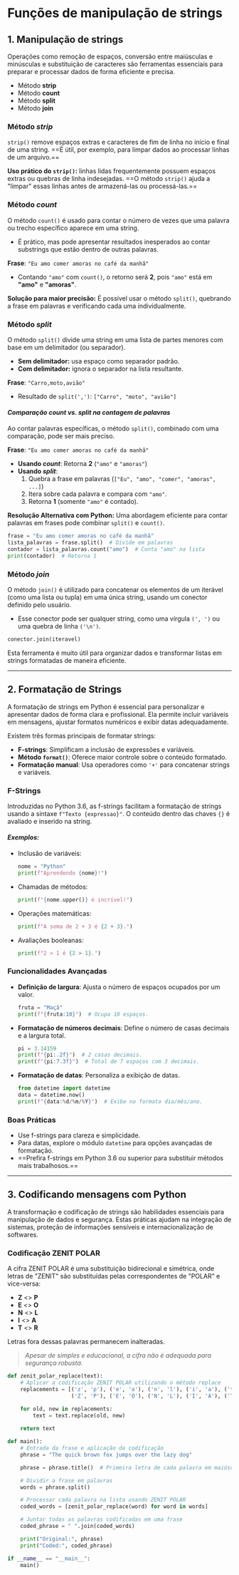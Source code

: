 # **Funções de manipulação de strings**

## 1. Manipulação de strings

Operações como remoção de espaços, conversão entre maiúsculas e minúsculas e substituição de caracteres são ferramentas essenciais para preparar e processar dados de forma eficiente e precisa.

- Método **strip**
- Método **count**
- Método **split**
- Método **join**

### Método *strip*

`strip()` remove espaços extras e caracteres de fim de linha no início e final de uma string. ==É útil, por exemplo, para limpar dados ao processar linhas de um arquivo.==  

**Uso prático do `strip()`:** linhas lidas frequentemente possuem espaços extras ou quebras de linha indesejadas. ==O método `strip()` ajuda a "limpar" essas linhas antes de armazená-las ou processá-las.==

### Método *count*

O método `count()` é usado para contar o número de vezes que uma palavra ou trecho específico aparece em uma string.

- É prático, mas pode apresentar resultados inesperados ao contar substrings que estão dentro de outras palavras.

**Frase**: `"Eu amo comer amoras no café da manhã"`

- Contando `"amo"` com `count()`, o retorno será **2**, pois `"amo"` está em **"amo"** e **"amoras"**.

**Solução para maior precisão:** É possível usar o método `split()`, quebrando a frase em palavras e verificando cada uma individualmente.

### Método *split*

O método `split()` divide uma string em uma lista de partes menores com base em um delimitador (ou separador).  

- **Sem delimitador:** usa espaço como separador padrão.
- **Com delimitador:** ignora o separador na lista resultante.

**Frase**: `"Carro,moto,avião"`

- Resultado de `split(',')`: `["Carro", "moto", "avião"]`

#### *Comparação count vs. split na contagem de palavras*

Ao contar palavras específicas, o método `split()`, combinado com uma comparação, pode ser mais preciso.

**Frase**: `"Eu amo comer amoras no café da manhã"`

- **Usando *count***: Retorna **2** (`"amo"` e `"amoras"`)
- **Usando *split***:
	1. Quebra a frase em palavras (`["Eu", "amo", "comer", "amoras", ...]`)
	2. Itera sobre cada palavra e compara com `"amo"`.
	3. Retorna **1** (somente `"amo"` é contado).

**Resolução Alternativa com Python:** Uma abordagem eficiente para contar palavras em frases pode combinar `split()` e `count()`.

```python
frase = "Eu amo comer amoras no café da manhã"
lista_palavras = frase.split()  # Divide em palavras
contador = lista_palavras.count("amo")  # Conta "amo" na lista
print(contador)  # Retorna 1
```

### Método *join*

O método `join()` é utilizado para concatenar os elementos de um iterável (como uma lista ou tupla) em uma única string, usando um conector definido pelo usuário.

- Esse conector pode ser qualquer string, como uma vírgula `(', ')` ou uma quebra de linha `('\n')`.

```python
conector.join(iteravel)
```

Esta ferramenta é muito útil para organizar dados e transformar listas em strings formatadas de maneira eficiente.

---
## 2. Formatação de Strings

A formatação de strings em Python é essencial para personalizar e apresentar dados de forma clara e profissional. Ela permite incluir variáveis em mensagens, ajustar formatos numéricos e exibir datas adequadamente.

Existem três formas principais de formatar strings:

- **F-strings**: Simplificam a inclusão de expressões e variáveis.
- **Método `format()`**: Oferece maior controle sobre o conteúdo formatado.
- **Formatação manual**: Usa operadores como `'+'` para concatenar strings e variáveis.

### F-Strings

Introduzidas no Python 3.6, as f-strings facilitam a formatação de strings usando a sintaxe `f"Texto {expressao}"`. O conteúdo dentro das chaves `{}` é avaliado e inserido na string.

#### *Exemplos:*

- Inclusão de variáveis:
    
    ```python
    nome = "Python"
    print(f"Aprendendo {nome}!")
    ```
    
- Chamadas de métodos:
    
    ```python
    print(f"{nome.upper()} é incrível!")
    ```
    
- Operações matemáticas:
    
    ```python
    print(f"A soma de 2 + 3 é {2 + 3}.")
    ```
    
- Avaliações booleanas:
    
    ```python
    print(f"2 > 1 é {2 > 1}.")
    ```

### Funcionalidades Avançadas

- **Definição de largura**: Ajusta o número de espaços ocupados por um valor.
    
    ```python
    fruta = "Maçã"
    print(f"{fruta:10}")  # Ocupa 10 espaços.
    ```
    
- **Formatação de números decimais**: Define o número de casas decimais e a largura total.
    
    ```python
    pi = 3.14159
    print(f"{pi:.2f}")  # 2 casas decimais.
    print(f"{pi:7.3f}")  # Total de 7 espaços com 3 decimais.
    ```
    
- **Formatação de datas**: Personaliza a exibição de datas.
    
    ```python
    from datetime import datetime
    data = datetime.now()
    print(f"{data:%d/%m/%Y}")  # Exibe no formato dia/mês/ano.
    ```

### Boas Práticas

- Use f-strings para clareza e simplicidade.
- Para datas, explore o módulo `datetime` para opções avançadas de formatação.
- ==Prefira f-strings em Python 3.6 ou superior para substituir métodos mais trabalhosos.==

---
## 3. Codificando mensagens com Python

A transformação e codificação de strings são habilidades essenciais para manipulação de dados e segurança. Estas práticas ajudam na integração de sistemas, proteção de informações sensíveis e internacionalização de softwares.

### Codificação ZENIT POLAR

A cifra ZENIT POLAR é uma substituição bidirecional e simétrica, onde letras de "ZENIT" são substituídas pelas correspondentes de "POLAR" e vice-versa:

- **Z** <> **P**
- **E** <> **O**
- **N** <> **L**
- **I** <> **A**
- **T** <> **R**

Letras fora dessas palavras permanecem inalteradas.

>*Apesar de simples e educacional, a cifra não é adequada para segurança robusta.*

```Python
def zenit_polar_replace(text):
    # Aplicar a codificação ZENIT POLAR utilizando o método replace
    replacements = [('z', 'p'), ('e', 'o'), ('n', 'l'), ('i', 'a'), ('t', 'r'),
                    ('Z', 'P'), ('E', 'O'), ('N', 'L'), ('I', 'A'), ('T', 'R')]

    for old, new in replacements:
        text = text.replace(old, new)
				
    return text

def main():
    # Entrada da frase e aplicação da codificação
    phrase = "The quick brown fox jumps over the lazy dog"

    phrase = phrase.title()  # Primeira letra de cada palavra em maiúscula

    # Dividir a frase em palavras
    words = phrase.split()

    # Processar cada palavra na lista usando ZENIT POLAR
    coded_words = [zenit_polar_replace(word) for word in words]

    # Juntar todas as palavras codificadas em uma frase
    coded_phrase = " ".join(coded_words)

    print("Original:", phrase)
    print("Coded:", coded_phrase)

if __name__ == "__main__":
    main()
```